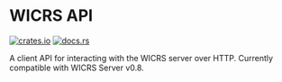 # WICRS API

[![crates.io](https://img.shields.io/crates/v/wicrs_api.svg)](https://crates.io/crates/wicrs_api)
[![docs.rs](https://docs.rs/wicrs_api/badge.svg)](https://docs.rs/wicrs_api)

A client API for interacting with the WICRS server over HTTP. Currently compatible with WICRS Server v0.8.
